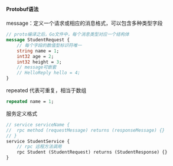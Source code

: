 #### Protobuf语法

message：定义一个请求或相应的消息格式，可以包含多种类型字段

```protobuf
// proto编译之后，Go文件中，每个消息类型对应一个结构体
message StudentRequest {
    // 每个字段的数值型标识符唯一
    string name = 1;
    int32 age = 2;
    int32 height = 3;
    // message可嵌套
    // HelloReply hello = 4;
}
```

repeated 代表可重复，相当于数组

```protobuf
repeated name = 1;
```

服务定义格式

```protobuf
// service serviceName {
//	rpc method (requestMessage) returns (responseMessage) {}
// }
service StudentService {
    // rpc 远程方法调用
    rpc Student (StudentRequest) returns (StudentResponse) {}
}
```
